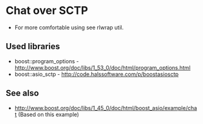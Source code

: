 
Chat over SCTP
==============

- For more comfortable using see rlwrap util.

Used libraries
---------------
- boost::program_options - http://www.boost.org/doc/libs/1_53_0/doc/html/program_options.html
- boost::asio_sctp - http://code.halssoftware.com/p/boostasiosctp

See also
----------

- http://www.boost.org/doc/libs/1_45_0/doc/html/boost_asio/example/chat
  (Based on this example)
